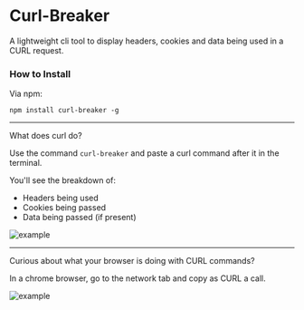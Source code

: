 # Curl-Breaker

A lightweight cli tool to display headers, cookies and data being used
in a CURL request.

### How to Install

Via npm:

	npm install curl-breaker -g

---

What does curl do?

Use the command `curl-breaker` and paste a curl command after it in the
terminal.

You'll see the breakdown of:
* Headers being used
* Cookies being passed
* Data being passed (if present)

![example](http://i.imgur.com/MiS93gy.png)


---

Curious about what your browser is doing with CURL commands?

In a chrome browser, go to the network tab and copy as CURL a call.

![example](http://i.imgur.com/R5tN8Cq.png)
